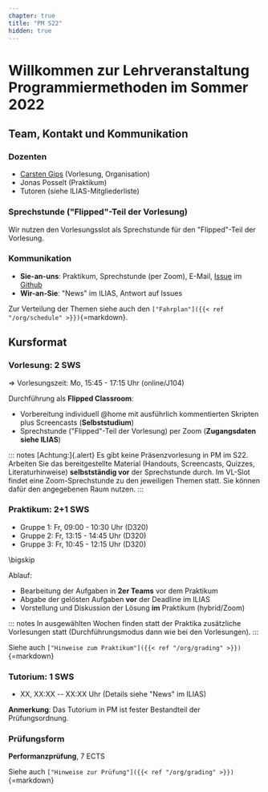 ```yaml
---
chapter: true
title: "PM S22"
hidden: true
---
```



# Willkommen zur Lehrveranstaltung Programmiermethoden im Sommer 2022

## Team, Kontakt und Kommunikation

### Dozenten

-   [Carsten Gips](https://www.fh-bielefeld.de/minden/ueber-uns/personenverzeichnis/carsten-gips) (Vorlesung, Organisation)
-   Jonas Posselt (Praktikum)
-   Tutoren (siehe ILIAS-Mitgliederliste)

### Sprechstunde ("Flipped"-Teil der Vorlesung)

Wir nutzen den Vorlesungsslot als Sprechstunde für den "Flipped"-Teil der Vorlesung.

### Kommunikation

-   **Sie-an-uns**: Praktikum, Sprechstunde (per Zoom), E-Mail,
    [Issue](https://github.com/PM-Dungeon/PM-Lecture/issues/new/choose) im
    [Github](https://github.com/PM-Dungeon/PM-Lecture)
-   **Wir-an-Sie**: "News" im ILIAS, Antwort auf Issues

Zur Verteilung der Themen siehe auch den `["Fahrplan"]({{< ref "/org/schedule" >}})`{=markdown}.


## Kursformat

### Vorlesung: 2 SWS

=> Vorlesungszeit: Mo, 15:45 - 17:15 Uhr (online/J104)

Durchführung als **Flipped Classroom**:
*   Vorbereitung individuell \@home mit ausführlich kommentierten Skripten plus
    Screencasts (**Selbststudium**)
*   Sprechstunde ("Flipped"-Teil der Vorlesung) per Zoom (**Zugangsdaten siehe ILIAS**)

::: notes
[Achtung:]{.alert} Es gibt keine Präsenzvorlesung in PM im S22. Arbeiten Sie das
bereitgestellte Material (Handouts, Screencasts, Quizzes, Literaturhinweise)
**selbstständig vor** der Sprechstunde durch. Im VL-Slot findet eine Zoom-Sprechstunde
zu den jeweiligen Themen statt. Sie können dafür den angegebenen Raum nutzen.
:::

### Praktikum: 2+1 SWS

*   Gruppe 1: Fr, 09:00 - 10:30 Uhr (D320)
*   Gruppe 2: Fr, 13:15 - 14:45 Uhr (D320)
*   Gruppe 3: Fr, 10:45 - 12:15 Uhr (D320)

\bigskip

Ablauf:
-   Bearbeitung der Aufgaben in **2er Teams** vor dem Praktikum
-   Abgabe der gelösten Aufgaben **vor** der Deadline im ILIAS
-   Vorstellung und Diskussion der Lösung **im** Praktikum (hybrid/Zoom)

::: notes
In ausgewählten Wochen finden statt der Praktika zusätzliche Vorlesungen statt
(Durchführungsmodus dann wie bei den Vorlesungen).
:::

Siehe auch `["Hinweise zum Praktikum"]({{< ref "/org/grading" >}})`{=markdown}

### Tutorium: 1 SWS

-   XX, XX:XX -- XX:XX Uhr (Details siehe "News" im ILIAS)

**Anmerkung**: Das Tutorium in PM ist fester Bestandteil der Prüfungsordnung.

### Prüfungsform

**Performanzprüfung**, 7 ECTS

Siehe auch `["Hinweise zur Prüfung"]({{< ref "/org/grading" >}})`{=markdown}
